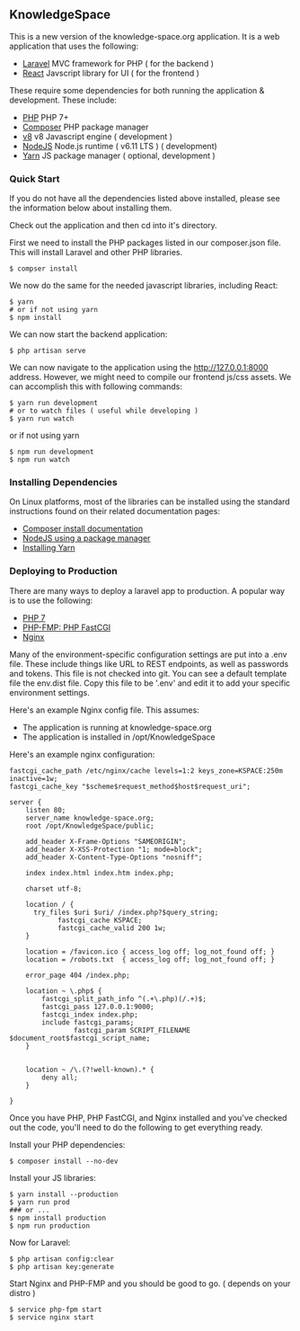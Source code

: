 KnowledgeSpace
--------------

This is a new version of the knowledge-space.org application. It is a web
application that uses the following:

* [Laravel](https://laravel.com/) MVC framework for PHP ( for the backend )
* [React](https://reactjs.org/) Javscript library for UI ( for the frontend )

These require some dependencies for both running the application & development. 
These include: 

* [PHP](http://php.net) PHP 7+
* [Composer](https://getcomposer.org) PHP package manager
* [v8](https://github.com/v8/v8) v8 Javascript engine ( development )
* [NodeJS](https://nodejs.org/en/) Node.js runtime ( v6.11 LTS ) ( development)
* [Yarn](https://github.com/yarnpkg/yarn) JS package manager ( optional, development )

### Quick Start

If you do not have all the dependencies listed above installed, please see the
information below about installing them. 

Check out the application and then cd into it's directory.

First we need to install the PHP packages listed in our composer.json
file. This will install Laravel and other PHP libraries.

```
$ compser install
```

We now do the same for the needed javascript libraries, including React:

```
$ yarn 
# or if not using yarn
$ npm install
```

We can now start the backend application:

```
$ php artisan serve
```

We can now navigate to the application using the http://127.0.0.1:8000 address. 
However, we might need to compile our frontend js/css assets. We can accomplish
this with following commands:

```
$ yarn run development
# or to watch files ( useful while developing )
$ yarn run watch
```

or if not using yarn

```
$ npm run development
$ npm run watch
```

### Installing Dependencies

On Linux platforms, most of the libraries can be installed using the standard
instructions found on their related documentation pages:

* [Composer install documentation](https://getcomposer.org/download/)
* [NodeJS using a package manager](https://nodejs.org/en/download/package-manager/)
* [Installing Yarn](https://yarnpkg.com/en/docs/install)


### Deploying to Production

There are many ways to deploy a laravel app to production. A popular way is to
use the following:

* [PHP 7](http://php.net/)
* [PHP-FMP: PHP FastCGI](http://php.net/manual/en/install.fpm.php)
* [Nginx](https://nginx.org/)


Many of the environment-specific configuration settings are put into a .env
file. These include things like URL to REST endpoints, as well as passwords and
tokens. This file is not checked into git. You can see a default template file
the env.dist file. Copy this file to be '.env' and edit it to add your specific
environment settings.


Here's an example Nginx config file. This assumes:

* The application is running at knowledge-space.org
* The application is installed in /opt/KnowledgeSpace

Here's an example nginx configuration:

```
fastcgi_cache_path /etc/nginx/cache levels=1:2 keys_zone=KSPACE:250m inactive=1w;
fastcgi_cache_key "$scheme$request_method$host$request_uri";

server {
    listen 80;
    server_name knowledge-space.org;
    root /opt/KnowledgeSpace/public;

    add_header X-Frame-Options "SAMEORIGIN";
    add_header X-XSS-Protection "1; mode=block";
    add_header X-Content-Type-Options "nosniff";

    index index.html index.htm index.php;

    charset utf-8;

    location / {
      try_files $uri $uri/ /index.php?$query_string;
			fastcgi_cache KSPACE;
			fastcgi_cache_valid 200 1w;
    }

    location = /favicon.ico { access_log off; log_not_found off; }
    location = /robots.txt  { access_log off; log_not_found off; }

    error_page 404 /index.php;

    location ~ \.php$ {
        fastcgi_split_path_info ^(.+\.php)(/.+)$;
        fastcgi_pass 127.0.0.1:9000;
        fastcgi_index index.php;
        include fastcgi_params;
				fastcgi_param SCRIPT_FILENAME $document_root$fastcgi_script_name;
    }

	
    location ~ /\.(?!well-known).* {
        deny all;
    }

}
```

Once you have PHP, PHP FastCGI, and Nginx installed and you've checked out the code,
you'll need to do the following to get everything ready. 

Install your PHP dependencies: 

```
$ composer install --no-dev
```

Install your JS libraries:

```
$ yarn install --production
$ yarn run prod
### or ...
$ npm install production
$ npm run production
```

Now for Laravel:

```
$ php artisan config:clear
$ php artisan key:generate
```

Start Nginx and PHP-FMP and you should be good to go. ( depends on your distro ) 

```
$ service php-fpm start
$ service nginx start
```
